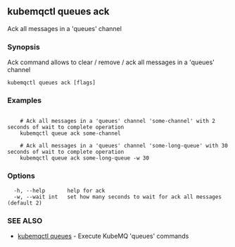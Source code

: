 ## kubemqctl queues ack

Ack all messages in a 'queues' channel

### Synopsis

Ack command allows to clear / remove / ack all messages in a 'queues' channel

```
kubemqctl queues ack [flags]
```

### Examples

```

	# Ack all messages in a 'queues' channel 'some-channel' with 2 seconds of wait to complete operation
	kubemqctl queue ack some-channel
	
	# Ack all messages in a 'queues' channel 'some-long-queue' with 30 seconds of wait to complete operation
	kubemqctl queue ack some-long-queue -w 30

```

### Options

```
  -h, --help       help for ack
  -w, --wait int   set how many seconds to wait for ack all messages (default 2)
```

### SEE ALSO

* [kubemqctl queues](kubemqctl_queues.md)	 - Execute KubeMQ 'queues' commands


